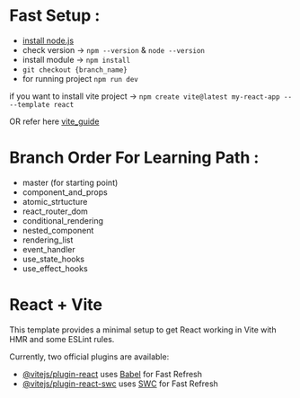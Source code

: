 # Fast Setup :

- [install node.js](https://nodejs.org/en/download/prebuilt-installer)
- check version -> `npm --version` & `node --version`
- install module -> `npm install`
- `git checkout {branch_name}`
- for running project `npm run dev`

if you want to install vite project -> `npm create vite@latest my-react-app -- --template react`

OR refer here [vite_guide](https://vitejs.dev/guide/)

# Branch Order For Learning Path :

- master (for starting point)
- component_and_props
- atomic_strtucture
- react_router_dom
- conditional_rendering
- nested_component
- rendering_list
- event_handler
- use_state_hooks
- use_effect_hooks

# React + Vite

This template provides a minimal setup to get React working in Vite with HMR and some ESLint rules.

Currently, two official plugins are available:

- [@vitejs/plugin-react](https://github.com/vitejs/vite-plugin-react/blob/main/packages/plugin-react/README.md) uses [Babel](https://babeljs.io/) for Fast Refresh
- [@vitejs/plugin-react-swc](https://github.com/vitejs/vite-plugin-react-swc) uses [SWC](https://swc.rs/) for Fast Refresh
